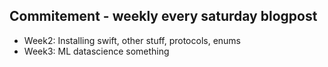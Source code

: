 ## Commitement - weekly every saturday blogpost

- Week2: Installing swift, other stuff, protocols, enums
- Week3: ML datascience something
